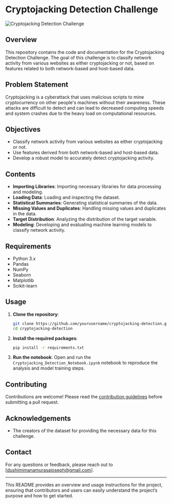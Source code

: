 # Cryptojacking Detection Challenge

![Cryptojacking Detection Challenge](https://drive.google.com/uc?export=view&id=1afxycLZz1AovI0MjqEIiXyziEVWnUkNG)

## Overview

This repository contains the code and documentation for the Cryptojacking Detection Challenge. The goal of this challenge is to classify network activity from various websites as either cryptojacking or not, based on features related to both network-based and host-based data.

## Problem Statement

Cryptojacking is a cyberattack that uses malicious scripts to mine cryptocurrency on other people's machines without their awareness. These attacks are difficult to detect and can lead to decreased computing speeds and system crashes due to the heavy load on computational resources.

## Objectives

- Classify network activity from various websites as either cryptojacking or not.
- Use features derived from both network-based and host-based data.
- Develop a robust model to accurately detect cryptojacking activity.

## Contents

- **Importing Libraries**: Importing necessary libraries for data processing and modeling.
- **Loading Data**: Loading and inspecting the dataset.
- **Statistical Summaries**: Generating statistical summaries of the data.
- **Missing Values and Duplicates**: Handling missing values and duplicates in the data.
- **Target Distribution**: Analyzing the distribution of the target variable.
- **Modeling**: Developing and evaluating machine learning models to classify network activity.

## Requirements

- Python 3.x
- Pandas
- NumPy
- Seaborn
- Matplotlib
- Scikit-learn

## Usage

1. **Clone the repository**:
    ```sh
    git clone https://github.com/yourusername/cryptojacking-detection.git
    cd cryptojacking-detection
    ```

2. **Install the required packages**:
    ```sh
    pip install -r requirements.txt
    ```

3. **Run the notebook**:
    Open and run the `Cryptojacking_Detection_Notebook.ipynb` notebook to reproduce the analysis and model training steps.

## Contributing

Contributions are welcome! Please read the [contribution guidelines](CONTRIBUTING.md) before submitting a pull request.

## Acknowledgements

- The creators of the dataset for providing the necessary data for this challenge.

## Contact

For any questions or feedback, please reach out to [dushimimanamurasajoseph@gmail.com].

---

This README provides an overview and usage instructions for the project, ensuring that contributors and users can easily understand the project’s purpose and how to get started.
